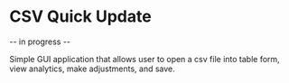 # CSV Quick Update
-- in progress --

Simple GUI application that allows user to open a csv file into table form, view analytics, make adjustments, and save.
